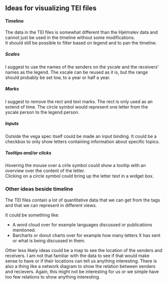 ## Ideas for visualizing TEI files

#### Timeline
The data in the TEI files is somewhat different than the Hjelmslev data and cannot just be used in the timeline without some modifications.  
It should still be possible to filter based on legend and to pan the timeline.

##### Scales
I suggest to use the names of the senders on the yscale and the receivers' names as the legend. The xscale can be reused as it is, but the range should probably be set low, to a year or half a year.

##### Marks
I suggest to remove the rect and text marks. The rect is only used as an extend of time. The circle symbol would represent one letter from the yscale person to the legend person.

##### Inputs
Outside the vega spec itself could be made an input binding. It could be a checkbox to only show letters containing information about specific topics.

##### Tooltips and/or clicks
Hovering the mouse over a cirle symbol could show a tooltip with an overview over the content of the letter.  
Clicking on a circle symbol could bring up the letter text in a widget box.

### Other ideas beside timeline

The TEI files contain a lot of quantitative data that we can get from the tags and that we can represent in different views.  

It could be something like:  
* A word cloud over for example languages discussed or publications mentioned.  
* Barcharts or donut charts over for example how many letters X has sent or what is being discussed in them.

Other less likely ideas could be a map to see the location of the senders and receivers. I am not that familiar with the data to see if that would make sense to have or if their locations can tell us anything interesting.
There is also a thing like a network diagram to show the relation between senders and recievers. Again, this might not be interesting for us or we simple have too few relations to show anything interesting.
